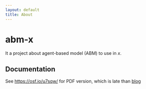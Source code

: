 ```yaml
---
layout: default
title: About
---
```

# abm-x
It a project about agent-based model (ABM) to use in <i>x</i>.

## Documentation
See <https://osf.io/u7sqw/> for PDF version, which is late than [blog](blog.html)